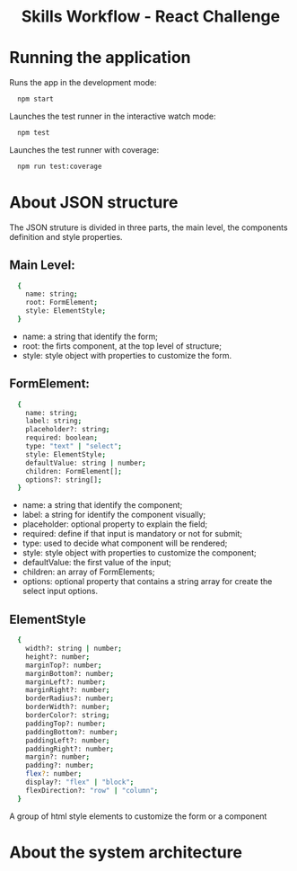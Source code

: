 <h1 align="center">Skills Workflow - React Challenge</h1>

# Running the application

Runs the app in the development mode:

```sh
  npm start
```

Launches the test runner in the interactive watch mode:

```sh
  npm test
```

Launches the test runner with coverage:

```sh
  npm run test:coverage
```

# About JSON structure

The JSON struture is divided in three parts, the main level, the components definition and style properties.

## Main Level:

```sh
  {
    name: string;
    root: FormElement;
    style: ElementStyle;
  }
```

- name: a string that identify the form;
- root: the firts component, at the top level of structure;
- style: style object with properties to customize the form.

## FormElement:

```sh
  {
    name: string;
    label: string;
    placeholder?: string;
    required: boolean;
    type: "text" | "select";
    style: ElementStyle;
    defaultValue: string | number;
    children: FormElement[];
    options?: string[];
  }
```

- name: a string that identify the component;
- label: a string for identify the component visually;
- placeholder: optional property to explain the field;
- required: define if that input is mandatory or not for submit;
- type: used to decide what component will be rendered;
- style: style object with properties to customize the component;
- defaultValue: the first value of the input;
- children: an array of FormElements;
- options: optional property that contains a string array for create the select input options.

## ElementStyle

```sh
  {
    width?: string | number;
    height?: number;
    marginTop?: number;
    marginBottom?: number;
    marginLeft?: number;
    marginRight?: number;
    borderRadius?: number;
    borderWidth?: number;
    borderColor?: string;
    paddingTop?: number;
    paddingBottom?: number;
    paddingLeft?: number;
    paddingRight?: number;
    margin?: number;
    padding?: number;
    flex?: number;
    display?: "flex" | "block";
    flexDirection?: "row" | "column";
  }
```

A group of html style elements to customize the form or a component

# About the system architecture
